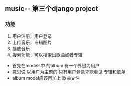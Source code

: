 ## music-- 第三个django project

### 功能
1. 用户注册，用户登录
2. 上传音乐，专辑图片
3. 播放音乐
4. 搜索功能，可以搜索出歌曲或者专辑

- 首先在models中 的album 有一个外键为用户 
- 意思说 以用户为主题的 只有用户登录才能看见 专辑和歌单
- album model应该再加上 歌曲文件 


